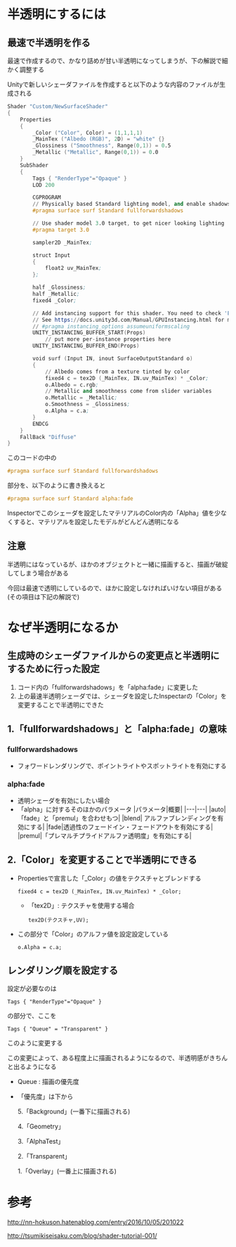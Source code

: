 # 半透明にするには

## 最速で半透明を作る
最速で作成するので、かなり詰めが甘い半透明になってしまうが、下の解説で細かく調整する

Unityで新しいシェーダファイルを作成すると以下のような内容のファイルが生成される

```s
Shader "Custom/NewSurfaceShader"
{
    Properties
    {
        _Color ("Color", Color) = (1,1,1,1)
        _MainTex ("Albedo (RGB)", 2D) = "white" {}
        _Glossiness ("Smoothness", Range(0,1)) = 0.5
        _Metallic ("Metallic", Range(0,1)) = 0.0
    }
    SubShader
    {
        Tags { "RenderType"="Opaque" }
        LOD 200

        CGPROGRAM
        // Physically based Standard lighting model, and enable shadows on all light types
        #pragma surface surf Standard fullforwardshadows

        // Use shader model 3.0 target, to get nicer looking lighting
        #pragma target 3.0

        sampler2D _MainTex;

        struct Input
        {
            float2 uv_MainTex;
        };

        half _Glossiness;
        half _Metallic;
        fixed4 _Color;

        // Add instancing support for this shader. You need to check 'Enable Instancing' on materials that use the shader.
        // See https://docs.unity3d.com/Manual/GPUInstancing.html for more information about instancing.
        // #pragma instancing_options assumeuniformscaling
        UNITY_INSTANCING_BUFFER_START(Props)
            // put more per-instance properties here
        UNITY_INSTANCING_BUFFER_END(Props)

        void surf (Input IN, inout SurfaceOutputStandard o)
        {
            // Albedo comes from a texture tinted by color
            fixed4 c = tex2D (_MainTex, IN.uv_MainTex) * _Color;
            o.Albedo = c.rgb;
            // Metallic and smoothness come from slider variables
            o.Metallic = _Metallic;
            o.Smoothness = _Glossiness;
            o.Alpha = c.a;
        }
        ENDCG
    }
    FallBack "Diffuse"
}
```

このコードの中の
```s
#pragma surface surf Standard fullforwardshadows
```
部分を、以下のように書き換えると

```s
#pragma surface surf Standard alpha:fade
```
Inspectorでこのシェーダを設定したマテリアルのColor内の「Alpha」値を少なくすると、マテリアルを設定したモデルがどんどん透明になる

## 注意

半透明にはなっているが、ほかのオブジェクトと一緒に描画すると、描画が破綻してしまう場合がある

今回は最速で透明にしているので、ほかに設定しなければいけない項目がある(その項目は下記の解説で)

# なぜ半透明になるか

## 生成時のシェーダファイルからの変更点と半透明にするために行った設定

1. コード内の「fullforwardshadows」を「alpha:fade」に変更した
2. 上の最速半透明シェーダでは、シェーダを設定したInspectarの「Color」を変更することで半透明にできた

## 1.「fullforwardshadows」と「alpha:fade」の意味

### fullforwardshadows
- フォワードレンダリングで、ポイントライトやスポットライトを有効にする

### alpha:fade
- 透明シェーダを有効にしたい場合
- 「alpha」に対するそのほかのパラメータ
|パラメータ|概要|
|---|---|
|auto|「fade」と「premul」を合わせもつ|
|blend| アルファブレンディングを有効にする|
|fade|透過性のフェードイン・フェードアウトを有効にする|
|premul|「プレマルチプライドアルファ透明度」を有効にする|

## 2.「Color」を変更することで半透明にできる
- Propertiesで宣言した「_Color」の値をテクスチャとブレンドする
    ```
    fixed4 c = tex2D (_MainTex, IN.uv_MainTex) * _Color;
    ```
    - 「tex2D」: テクスチャを使用する場合
        ```
        tex2D(テクスチャ,UV);
        ```
    

- この部分で「Color」のアルファ値を設定設定している
    ```
    o.Alpha = c.a;
    ```

## レンダリング順を設定する

設定が必要なのは

```
Tags { "RenderType"="Opaque" }
```

の部分で、ここを

```
Tags { "Queue" = "Transparent" }
```

このように変更する

この変更によって、ある程度上に描画されるようになるので、半透明感がきちんと出るようになる

- Queue : 描画の優先度
- 「優先度」は下から

    5.「Background」(一番下に描画される)

    4.「Geometry」

    3.「AlphaTest」

    2.「Transparent」

    1.「Overlay」(一番上に描画される)

# 参考
http://nn-hokuson.hatenablog.com/entry/2016/10/05/201022

http://tsumikiseisaku.com/blog/shader-tutorial-001/